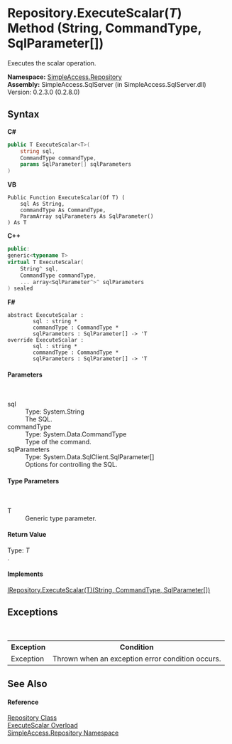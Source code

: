 # Repository.ExecuteScalar(*T*) Method (String, CommandType, SqlParameter[])
 

Executes the scalar operation.

**Namespace:**&nbsp;<a href="41571b4f-ca9a-e902-c5ef-a7c14c631bb2">SimpleAccess.Repository</a><br />**Assembly:**&nbsp;SimpleAccess.SqlServer (in SimpleAccess.SqlServer.dll) Version: 0.2.3.0 (0.2.8.0)

## Syntax

**C#**<br />
``` C#
public T ExecuteScalar<T>(
	string sql,
	CommandType commandType,
	params SqlParameter[] sqlParameters
)

```

**VB**<br />
``` VB
Public Function ExecuteScalar(Of T) ( 
	sql As String,
	commandType As CommandType,
	ParamArray sqlParameters As SqlParameter()
) As T
```

**C++**<br />
``` C++
public:
generic<typename T>
virtual T ExecuteScalar(
	String^ sql, 
	CommandType commandType, 
	... array<SqlParameter^>^ sqlParameters
) sealed
```

**F#**<br />
``` F#
abstract ExecuteScalar : 
        sql : string * 
        commandType : CommandType * 
        sqlParameters : SqlParameter[] -> 'T 
override ExecuteScalar : 
        sql : string * 
        commandType : CommandType * 
        sqlParameters : SqlParameter[] -> 'T 
```


#### Parameters
&nbsp;<dl><dt>sql</dt><dd>Type: System.String<br />The SQL.</dd><dt>commandType</dt><dd>Type: System.Data.CommandType<br />Type of the command.</dd><dt>sqlParameters</dt><dd>Type: System.Data.SqlClient.SqlParameter[]<br />Options for controlling the SQL.</dd></dl>

#### Type Parameters
&nbsp;<dl><dt>T</dt><dd>Generic type parameter.</dd></dl>

#### Return Value
Type: *T*<br />.

#### Implements
<a href="80f6de16-2bcd-7550-b5fe-23e4a4476cf9">IRepository.ExecuteScalar(T)(String, CommandType, SqlParameter[])</a><br />

## Exceptions
&nbsp;<table><tr><th>Exception</th><th>Condition</th></tr><tr><td>Exception</td><td>Thrown when an exception error condition occurs.</td></tr></table>

## See Also


#### Reference
<a href="edb9c152-cd28-6594-590a-18a81e266968">Repository Class</a><br /><a href="a5ab3873-359f-443d-b78b-c12b80417cf6">ExecuteScalar Overload</a><br /><a href="41571b4f-ca9a-e902-c5ef-a7c14c631bb2">SimpleAccess.Repository Namespace</a><br />